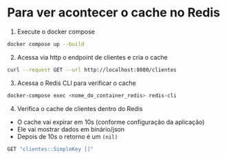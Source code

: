 # Para ver acontecer o cache no Redis

1. Execute o docker compose

```bash 
docker compose up --build
```

2. Acessa via http o endpoint de clientes e cria o cache

```bash 
curl --request GET --url http://localhost:8080/clientes
```

3. Acessa o Redis CLI para verificar o cache

```bash
docker-compose exec <nome_do_container_redis> redis-cli
```

4. Verifica o cache de clientes dentro do Redis 

- O cache vai expirar em 10s (conforme configuração da aplicação)
- Ele vai mostrar dados em binário/json
- Depois de 10s o retorno é um `(nil)`
```bash
GET "clientes::SimpleKey []" 
```